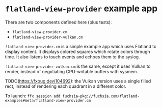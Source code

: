 # `flatland-view-provider` example app

There are two components defined here (plus tests):
- `flatland-view-provider.cm`
- `flatland-view-provider-vulkan.cm`

`flatland-view-provider.cm` is a simple example app which uses Flatland to display
content.  It displays colored squares which rotate colors through time.  It also listens
to touch events and echoes them to the syslog.

`flatland-view-provider-vulkan.cm` is the same, except it uses Vulkan to render, instead
of negotiating CPU-writable buffers with sysmem.

TODO(https://fxbug.dev/104692): the Vulkan version uses a single filled rect, instead of rendering
each quadrant in a different color.

To launch:
`ffx session add fuchsia-pkg://fuchsia.com/flatland-examples#meta/flatland-view-provider.cm`
